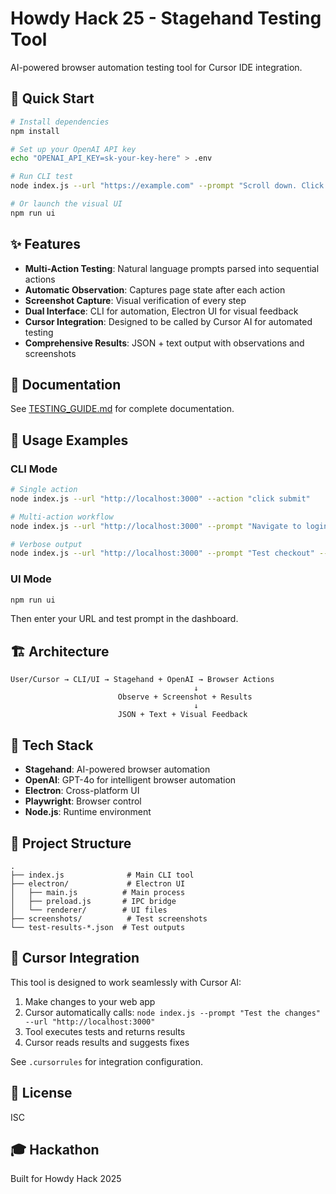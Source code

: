 # Howdy Hack 25 - Stagehand Testing Tool

AI-powered browser automation testing tool for Cursor IDE integration.

## 🚀 Quick Start

```bash
# Install dependencies
npm install

# Set up your OpenAI API key
echo "OPENAI_API_KEY=sk-your-key-here" > .env

# Run CLI test
node index.js --url "https://example.com" --prompt "Scroll down. Click the more information link"

# Or launch the visual UI
npm run ui
```

## ✨ Features

- **Multi-Action Testing**: Natural language prompts parsed into sequential actions
- **Automatic Observation**: Captures page state after each action
- **Screenshot Capture**: Visual verification of every step
- **Dual Interface**: CLI for automation, Electron UI for visual feedback
- **Cursor Integration**: Designed to be called by Cursor AI for automated testing
- **Comprehensive Results**: JSON + text output with observations and screenshots

## 📖 Documentation

See [TESTING_GUIDE.md](./TESTING_GUIDE.md) for complete documentation.

## 🎯 Usage Examples

### CLI Mode
```bash
# Single action
node index.js --url "http://localhost:3000" --action "click submit"

# Multi-action workflow
node index.js --url "http://localhost:3000" --prompt "Navigate to login. Fill username. Click submit"

# Verbose output
node index.js --url "http://localhost:3000" --prompt "Test checkout" --verbose
```

### UI Mode
```bash
npm run ui
```
Then enter your URL and test prompt in the dashboard.

## 🏗️ Architecture

```
User/Cursor → CLI/UI → Stagehand + OpenAI → Browser Actions
                                         ↓
                        Observe + Screenshot + Results
                                         ↓
                        JSON + Text + Visual Feedback
```

## 🔧 Tech Stack

- **Stagehand**: AI-powered browser automation
- **OpenAI**: GPT-4o for intelligent browser automation
- **Electron**: Cross-platform UI
- **Playwright**: Browser control
- **Node.js**: Runtime environment

## 📁 Project Structure

```
.
├── index.js              # Main CLI tool
├── electron/             # Electron UI
│   ├── main.js          # Main process
│   ├── preload.js       # IPC bridge
│   └── renderer/        # UI files
├── screenshots/          # Test screenshots
└── test-results-*.json  # Test outputs
```

## 🤝 Cursor Integration

This tool is designed to work seamlessly with Cursor AI:

1. Make changes to your web app
2. Cursor automatically calls: `node index.js --prompt "Test the changes" --url "http://localhost:3000"`
3. Tool executes tests and returns results
4. Cursor reads results and suggests fixes

See `.cursorrules` for integration configuration.

## 📝 License

ISC

## 🎓 Hackathon

Built for Howdy Hack 2025

